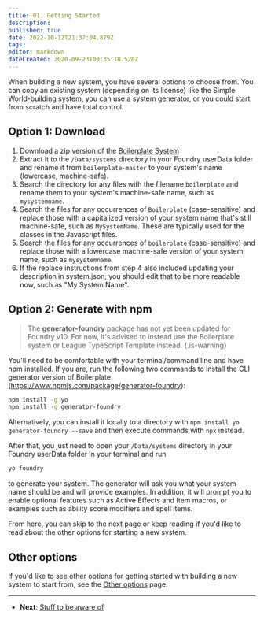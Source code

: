 ```yaml
---
title: 01. Getting Started
description: 
published: true
date: 2022-10-12T21:37:04.879Z
tags: 
editor: markdown
dateCreated: 2020-09-23T00:35:18.520Z
---
```


When building a new system, you have several options to choose from. You can copy an existing system (depending on its license) like the Simple World-building system, you can use a system generator, or you could start from scratch and have total control.

## Option 1: Download

1. Download a zip version of the [Boilerplate System](https://gitlab.com/asacolips-projects/foundry-mods/boilerplate/-/archive/master/boilerplate-master.zip)
2. Extract it to the `/Data/systems` directory in your Foundry userData folder and rename it from `boilerplate-master` to your system's name (lowercase, machine-safe).
3. Search the directory for any files with the filename `boilerplate` and rename them to your system's machine-safe name, such as `mysystemname`.
4. Search the files for any occurrences of `Boilerplate` (case-sensitive) and replace those with a capitalized version of your system name that's still machine-safe, such as `MySystemName`. These are typically used for the classes in the Javascript files.
5. Search the files for any occurrences of `boilerplate` (case-sensitive) and replace those with a lowercase machine-safe version of your system name, such as `mysystemname`.
6. If the replace instructions from step 4 also included updating your description in system.json, you should edit that to be more readable now, such as "My System Name".

## Option 2:  Generate with npm

> The **generator-foundry** package has not yet been updated for Foundry v10. For now, it's advised to instead use the Boilerplate system or League TypeScript Template instead.
{.is-warning}


You'll need to be comfortable with your terminal/command line and have npm installed. If you are, run the following two commands to install the CLI generator version of Boilerplate (https://www.npmjs.com/package/generator-foundry):


```bash
npm install -g yo
npm install -g generator-foundry
```

Alternatively, you can install it locally to a directory with `npm install yo generator-foundry --save` and then execute commands with `npx` instead.


After that, you just need to open your `/Data/systems` directory in your Foundry userData folder in your terminal and run


```bash
yo foundry
```

to generate your system. The generator will ask you what your system name should be and will provide examples. In addition, it will prompt you to enable optional features such as Active Effects and Item macros, or examples such as ability score modifiers and spell items.


From here, you can skip to the next page or keep reading if you'd like to read about the other options for starting a new system.

## Other options

If you'd like to see other options for getting started with building a new system to start from, see the [Other options](https://foundryvtt.wiki/en/development/guides/SD-tutorial/SD012-Other-options) page.

---

* **Next**: [Stuff to be aware of](https://foundryvtt.wiki/en/development/guides/SD-tutorial/SD02-Stuff-to-be-aware-of)